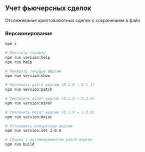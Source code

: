 ## Учет фьючерсных сделок

Отслеживание криптовалютных сделок с сохранением в файл


### Версионирование

```bash
npm i

# Показать справку
npm run version:help
npm run help

# Показать текущую версию
npm run version:show

# Увеличить patch версию (0.1.0 → 0.1.1)
npm run version:patch

# Увеличить minor версию (0.1.0 → 0.2.0)  
npm run version:minor

# Увеличить major версию (0.1.0 → 1.0.0)
npm run version:major

# Установить конкретную версию
npm run version:set 2.0.0

# Сборка с автоинкрементом patch версии
npm run build
```